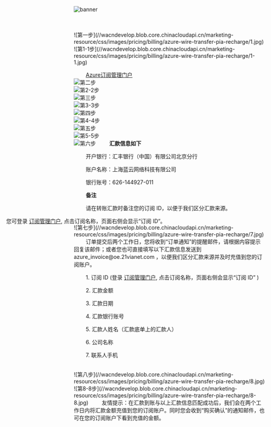 <properties
	pageTitle="标准预付费订阅：通过线下汇款方式续费指南-Azure在线业务 | Azure"
    description="标准预付费订阅：通过线下汇款方式续费指南"
    services=""
    documentationCenter=""
    authors=""
    manager=""
    editor=""
    tags=""/>


![banner](//wacndevelop.blob.core.chinacloudapi.cn/marketing-resource/css/images/pricing/billing/azure-wire-transfer-pia-recharge/banner.jpg)

<br />
<br />
![第一步](//wacndevelop.blob.core.chinacloudapi.cn/marketing-resource/css/images/pricing/billing/azure-wire-transfer-pia-recharge/1.jpg)
<br />
![第1-1步](//wacndevelop.blob.core.chinacloudapi.cn/marketing-resource/css/images/pricing/billing/azure-wire-transfer-pia-recharge/1-1.jpg)

&nbsp;&nbsp;&nbsp;&nbsp;&nbsp;&nbsp;&nbsp;&nbsp;[Azure订阅管理门户](//account.windowsazure.cn/subcriptions)
<br />
![第二步](//wacndevelop.blob.core.chinacloudapi.cn/marketing-resource/css/images/pricing/billing/azure-wire-transfer-pia-recharge/2.jpg)
<br />
![第2-2步](//wacndevelop.blob.core.chinacloudapi.cn/marketing-resource/css/images/pricing/billing/azure-wire-transfer-pia-recharge/2-2.jpg)
<br />
![第三步](//wacndevelop.blob.core.chinacloudapi.cn/marketing-resource/css/images/pricing/billing/azure-wire-transfer-pia-recharge/3.jpg)
<br />
![第3-3步](//wacndevelop.blob.core.chinacloudapi.cn/marketing-resource/css/images/pricing/billing/azure-wire-transfer-pia-recharge/3-3.jpg)
<br />
![第四步](//wacndevelop.blob.core.chinacloudapi.cn/marketing-resource/css/images/pricing/billing/azure-wire-transfer-pia-recharge/4.jpg)
<br />
![第4-4步](//wacndevelop.blob.core.chinacloudapi.cn/marketing-resource/css/images/pricing/billing/azure-wire-transfer-pia-recharge/4-4.jpg)
<br />
![第五步](//wacndevelop.blob.core.chinacloudapi.cn/marketing-resource/css/images/pricing/billing/azure-wire-transfer-pia-recharge/5.jpg)
<br />
![第5-5步](//wacndevelop.blob.core.chinacloudapi.cn/marketing-resource/css/images/pricing/billing/azure-wire-transfer-pia-recharge/5-5.jpg)
<br />
![第六步](//wacndevelop.blob.core.chinacloudapi.cn/marketing-resource/css/images/pricing/billing/azure-wire-transfer-pia-recharge/6.jpg)
&nbsp;&nbsp;&nbsp;&nbsp;&nbsp;&nbsp;&nbsp;&nbsp;**汇款信息如下**

&nbsp;&nbsp;&nbsp;&nbsp;&nbsp;&nbsp;&nbsp;&nbsp;开户银行：汇丰银行（中国）有限公司北京分行

&nbsp;&nbsp;&nbsp;&nbsp;&nbsp;&nbsp;&nbsp;&nbsp;账户名称：上海蓝云网络科技有限公司

&nbsp;&nbsp;&nbsp;&nbsp;&nbsp;&nbsp;&nbsp;&nbsp;银行账号：626-144927-011

&nbsp;&nbsp;&nbsp;&nbsp;&nbsp;&nbsp;&nbsp;&nbsp;**备注**

&nbsp;&nbsp;&nbsp;&nbsp;&nbsp;&nbsp;&nbsp;&nbsp;请在转账汇款时备注您的订阅 ID，以便于我们区分汇款来源。

<span style="position:absolute;left:50px;">您可登录 [订阅管理门户](//account.windowsazure.cn/subscriptions), 点击订阅名称，页面右侧会显示“订阅 ID“。</span>

<br />
![第七步](//wacndevelop.blob.core.chinacloudapi.cn/marketing-resource/css/images/pricing/billing/azure-wire-transfer-pia-recharge/7.jpg)
&nbsp;&nbsp;&nbsp;&nbsp;&nbsp;&nbsp;&nbsp;&nbsp;订单提交后两个工作日，您将收到“订单通知”的提醒邮件，请根据内容提示回复该邮件；或者您也可直接填写以下汇款信息发送到 azure_invoice@oe.21vianet.com ，以便我们区分汇款来源并及时充值到您的订
阅账户。

&nbsp;&nbsp;&nbsp;&nbsp;&nbsp;&nbsp;&nbsp;&nbsp;1. 订阅 ID (登录 [订阅管理门户](//account.windowsazure.cn/subscriptions), 点击订阅名称，页面右侧会显示“订阅 ID” )    

&nbsp;&nbsp;&nbsp;&nbsp;&nbsp;&nbsp;&nbsp;&nbsp;2. 汇款金额    

&nbsp;&nbsp;&nbsp;&nbsp;&nbsp;&nbsp;&nbsp;&nbsp;3. 汇款日期 

&nbsp;&nbsp;&nbsp;&nbsp;&nbsp;&nbsp;&nbsp;&nbsp;4. 汇款银行账号 

&nbsp;&nbsp;&nbsp;&nbsp;&nbsp;&nbsp;&nbsp;&nbsp;5. 汇款人姓名（汇款底单上的汇款人）

&nbsp;&nbsp;&nbsp;&nbsp;&nbsp;&nbsp;&nbsp;&nbsp;6. 公司名称  

&nbsp;&nbsp;&nbsp;&nbsp;&nbsp;&nbsp;&nbsp;&nbsp;7. 联系人手机  

<br />
![第八步](//wacndevelop.blob.core.chinacloudapi.cn/marketing-resource/css/images/pricing/billing/azure-wire-transfer-pia-recharge/8.jpg)
<br />
![第8-8步](//wacndevelop.blob.core.chinacloudapi.cn/marketing-resource/css/images/pricing/billing/azure-wire-transfer-pia-recharge/8-8.jpg)
&nbsp;&nbsp;&nbsp;&nbsp;&nbsp;&nbsp;&nbsp;&nbsp;友情提示：在汇款到账与以上汇款信息匹配成功后，我们会在两个工作日内将汇款金额充值到您的订阅账户。同时您会收到“购买确认”的通知邮件，也可在您的订阅账户下看到充值的金额。

